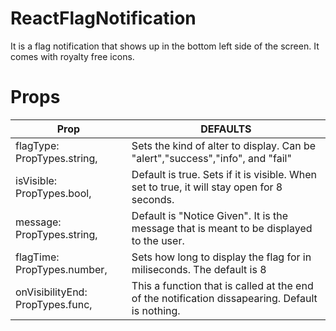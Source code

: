 # ReactFlagNotification
It is a flag notification that shows up in the bottom left side of the screen. It comes with royalty free icons. 

# Props 

| Prop  | DEFAULTS |
| --- | --- | 
|flagType: PropTypes.string,  | Sets the kind of alter to display. Can be "alert","success","info", and "fail"|
|isVisible: PropTypes.bool,   | Default is true. Sets if it is visible. When set to true, it will stay open for 8 seconds.| 
|message: PropTypes.string,   | Default is "Notice Given". It is the message that is meant to be displayed to the user. |
|flagTime: PropTypes.number,  | Sets how long to display the flag for in miliseconds. The default is 8 |
|onVisibilityEnd: PropTypes.func, | This a function that is called at the end of the notification dissapearing. Default is nothing.|
